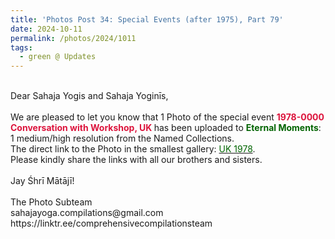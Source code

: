 ```yaml
---
title: 'Photos Post 34: Special Events (after 1975), Part 79'
date: 2024-10-11
permalink: /photos/2024/1011
tags:
  - green @ Updates
---
```


<p>
<br>
Dear Sahaja Yogis and Sahaja Yoginīs,<br>
<br>
We are pleased to let you know that 1 Photo of the special event <font color="Crimson"><b>1978-0000 Conversation with Workshop, UK </b></font> has been uploaded to <font color="DarkGreen"><b>Eternal Moments</b></font>: 1 medium/high resolution from the Named Collections.<br>
The direct link to the Photo in the smallest gallery: <a href="https://eternalmoments.smugmug.com/Countries/UK/1978"><font color="DarkGreen">UK 1978</font></a>.<br>
Please kindly share the links with all our brothers and sisters.<br>
<br>
Jay Śhrī Mātājī!<br>
<br>
The Photo Subteam<br>
sahajayoga.compilations@gmail.com<br>
https://linktr.ee/comprehensivecompilationsteam
</p>